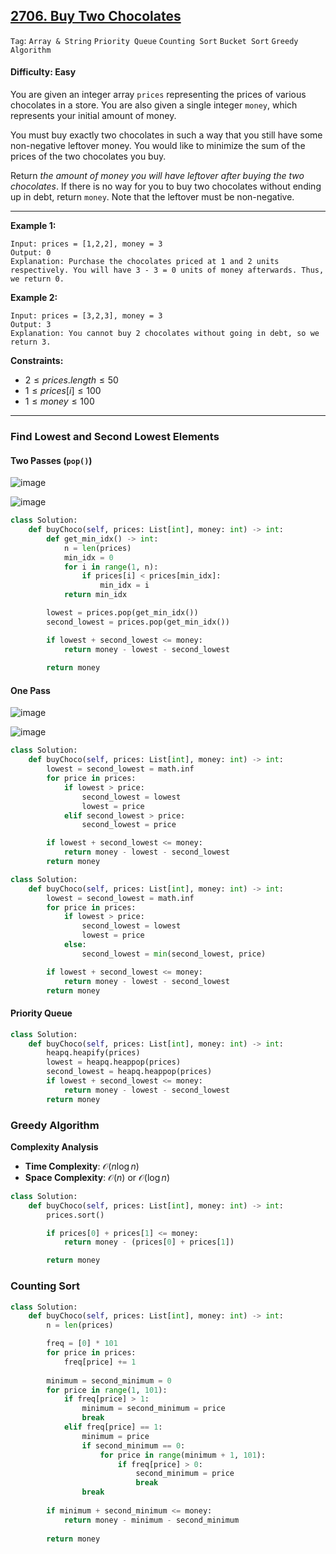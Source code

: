 ## [2706. Buy Two Chocolates](https://leetcode.com/problems/buy-two-chocolates)

```Tag```: ```Array & String``` ```Priority Queue``` ```Counting Sort``` ```Bucket Sort``` ```Greedy Algorithm```

#### Difficulty: Easy

You are given an integer array ```prices``` representing the prices of various chocolates in a store. You are also given a single integer ```money```, which represents your initial amount of money.

You must buy exactly two chocolates in such a way that you still have some non-negative leftover money. You would like to minimize the sum of the prices of the two chocolates you buy.

Return _the amount of money you will have leftover after buying the two chocolates_. If there is no way for you to buy two chocolates without ending up in debt, return ```money```. Note that the leftover must be non-negative.

---

__Example 1:__
```
Input: prices = [1,2,2], money = 3
Output: 0
Explanation: Purchase the chocolates priced at 1 and 2 units respectively. You will have 3 - 3 = 0 units of money afterwards. Thus, we return 0.
```

__Example 2:__
```
Input: prices = [3,2,3], money = 3
Output: 3
Explanation: You cannot buy 2 chocolates without going in debt, so we return 3.
```

__Constraints:__

- $2 \le prices.length \le 50$
- $1 \le prices[i] \le 100$
- $1 \le money \le 100$

---

### Find Lowest and Second Lowest Elements

#### Two Passes (```pop()```)

![image](https://leetcode.com/problems/buy-two-chocolates/Figures/2706/2706_slide_images_used/Slide1_1.PNG)

![image](https://leetcode.com/problems/buy-two-chocolates/Figures/2706/2706_slide_images_used/Slide1_2.PNG)

```Python
class Solution:
    def buyChoco(self, prices: List[int], money: int) -> int:
        def get_min_idx() -> int:
            n = len(prices)
            min_idx = 0
            for i in range(1, n):
                if prices[i] < prices[min_idx]:
                    min_idx = i
            return min_idx

        lowest = prices.pop(get_min_idx())
        second_lowest = prices.pop(get_min_idx())

        if lowest + second_lowest <= money:
            return money - lowest - second_lowest
        
        return money
```

#### One Pass

![image](https://leetcode.com/problems/buy-two-chocolates/Figures/2706/2706_slide_images_used/Slide4_1.PNG)

![image](https://leetcode.com/problems/buy-two-chocolates/Figures/2706/2706_slide_images_used/Slide5_1.PNG)

```Python
class Solution:
    def buyChoco(self, prices: List[int], money: int) -> int:
        lowest = second_lowest = math.inf
        for price in prices:
            if lowest > price:
                second_lowest = lowest
                lowest = price
            elif second_lowest > price:
                second_lowest = price

        if lowest + second_lowest <= money:
            return money - lowest - second_lowest
        return money
```

```Python
class Solution:
    def buyChoco(self, prices: List[int], money: int) -> int:
        lowest = second_lowest = math.inf
        for price in prices:
            if lowest > price:
                second_lowest = lowest
                lowest = price
            else:
                second_lowest = min(second_lowest, price)

        if lowest + second_lowest <= money:
            return money - lowest - second_lowest
        return money
```

#### Priority Queue

```Python
class Solution:
    def buyChoco(self, prices: List[int], money: int) -> int:
        heapq.heapify(prices)
        lowest = heapq.heappop(prices)
        second_lowest = heapq.heappop(prices)
        if lowest + second_lowest <= money:
            return money - lowest - second_lowest
        return money
```

### Greedy Algorithm

__Complexity Analysis__

- __Time Complexity__: $\mathcal{O}(n \log{}n)$
- __Space Complexity__: $\mathcal{O}(n)$ or $\mathcal{O}(\log{}n)$

```Python
class Solution:
    def buyChoco(self, prices: List[int], money: int) -> int:
        prices.sort()

        if prices[0] + prices[1] <= money:
            return money - (prices[0] + prices[1])

        return money
```

### Counting Sort

```Python
class Solution:
    def buyChoco(self, prices: List[int], money: int) -> int:
        n = len(prices)

        freq = [0] * 101
        for price in prices:
            freq[price] += 1
        
        minimum = second_minimum = 0
        for price in range(1, 101):
            if freq[price] > 1:
                minimum = second_minimum = price
                break
            elif freq[price] == 1:
                minimum = price
                if second_minimum == 0:
                    for price in range(minimum + 1, 101):
                        if freq[price] > 0:
                            second_minimum = price
                            break
                break
        
        if minimum + second_minimum <= money:
            return money - minimum - second_minimum
        
        return money
```
